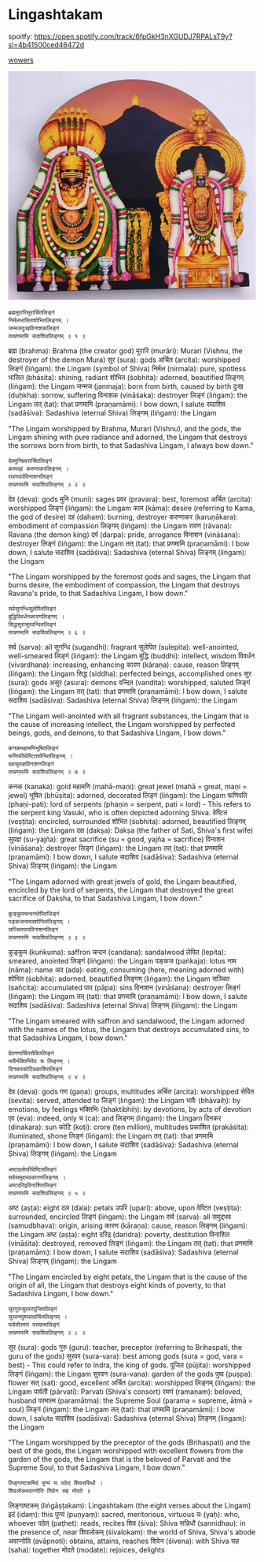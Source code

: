 # Lingashtakam

spoitfy: https://open.spotify.com/track/6fpGkH3nXGUDJ7RPALsT9y?si=4b41500ced46472d

[wowers](https://nithyanandapedia.org/wiki/Kailasa_Paramparagatha_Arunagiri_Yogishwara_Adi_Arunachala_Sarvajnapeetha_Samrajyam#Paramasiva.E2.80.99s_promise_to_humanity_in_Tiruvannamalai)

![lingam](../../images/annamalai.jpeg)

```
ब्रह्ममुरारिसुरार्चितलिङ्गं
निर्मलभासितशोभितलिङ्गम् ।
जन्मजदुःखविनाशकलिङ्गं
तत्प्रणमामि सदाशिवलिङ्गम् ॥ १ ॥
```


ब्रह्म (brahma): Brahma (the creator god)
मुरारि (murāri): Murari (Vishnu, the destroyer of the demon Mura)
सुर (sura): gods
अर्चित (arcita): worshipped
लिङ्गं (liṅgam): the Lingam (symbol of Shiva)
निर्मल (nirmala): pure, spotless
भासित (bhāsita): shining, radiant
शोभित (śobhita): adorned, beautified
लिङ्गम् (liṅgam): the Lingam
जन्मज (janmaja): born from birth, caused by birth
दुःख (duḥkha): sorrow, suffering
विनाशक (vināśaka): destroyer
लिङ्गं (liṅgam): the Lingam
तत् (tat): that
प्रणमामि (praṇamāmi): I bow down, I salute
सदाशिव (sadāśiva): Sadashiva (eternal Shiva)
लिङ्गम् (liṅgam): the Lingam


"The Lingam worshipped by Brahma, Murari (Vishnu), and the gods, the Lingam shining with pure radiance and adorned, the Lingam that destroys the sorrows born from birth, to that Sadashiva Lingam, I always bow down."


```
देवमुनिप्रवरार्चितलिङ्गं
कामदहं करुणाकरलिङ्गम् ।
रावणदर्पविनाशनलिङ्गं
तत्प्रणमामि सदाशिवलिङ्गम् ॥ २ ॥
```

देव (deva): gods
मुनि (muni): sages
प्रवर (pravara): best, foremost
अर्चित (arcita): worshipped
लिङ्गं (liṅgam): the Lingam
काम (kāma): desire (referring to Kama, the god of desire)
दहं (daham): burning, destroyer
करुणाकर (karuṇākara): embodiment of compassion
लिङ्गम् (liṅgam): the Lingam
रावण (rāvaṇa): Ravana (the demon king)
दर्प (darpa): pride, arrogance
विनाशन (vināśana): destroyer
लिङ्गं (liṅgam): the Lingam
तत् (tat): that
प्रणमामि (praṇamāmi): I bow down, I salute
सदाशिव (sadāśiva): Sadashiva (eternal Shiva)
लिङ्गम् (liṅgam): the Lingam


"The Lingam worshipped by the foremost gods and sages, the Lingam that burns desire, the embodiment of compassion, the Lingam that destroys Ravana's pride, to that Sadashiva Lingam, I bow down."


```
सर्वसुगन्धिसुलेपितलिङ्गं
बुद्धिविवर्धनकारणलिङ्गम् ।
सिद्धसुरासुरवन्दितलिङ्गं
तत्प्रणमामि सदाशिवलिङ्गम् ॥ ६ ॥
```


सर्व (sarva): all
सुगन्धि (sugandhi): fragrant
सुलेपित (sulepita): well-anointed, well-smeared
लिङ्गं (liṅgam): the Lingam
बुद्धि (buddhi): intellect, wisdom
विवर्धन (vivardhana): increasing, enhancing
कारण (kāraṇa): cause, reason
लिङ्गम् (liṅgam): the Lingam
सिद्ध (siddha): perfected beings, accomplished ones
सुर (sura): gods
असुर (asura): demons
वन्दित (vandita): worshipped, saluted
लिङ्गं (liṅgam): the Lingam
तत् (tat): that
प्रणमामि (praṇamāmi): I bow down, I salute
सदाशिव (sadāśiva): Sadashiva (eternal Shiva)
लिङ्गम् (liṅgam): the Lingam


"The Lingam well-anointed with all fragrant substances, the Lingam that is the cause of increasing intellect, the Lingam worshipped by perfected beings, gods, and demons, to that Sadashiva Lingam, I bow down."

```
कनकमहामणिभूषितलिङ्गं
फणिपतिवेष्टितशोभितलिङ्गम् ।
दक्षसुयज्ञविनाशनलिङ्गं
तत्प्रणमामि सदाशिवलिङ्गम् ॥ ७ ॥
```

कनक (kanaka): gold
महामणि (mahā-maṇi): great jewel (mahā = great, maṇi = jewel)
भूषित (bhūṣita): adorned, decorated
लिङ्गं (liṅgam): the Lingam
फणिपति (phaṇi-pati): lord of serpents (phaṇin = serpent, pati = lord) - This refers to the serpent king Vasuki, who is often depicted adorning Shiva.
वेष्टित (veṣṭita): encircled, surrounded
शोभित (śobhita): adorned, beautified
लिङ्गम् (liṅgam): the Lingam
दक्ष (dakṣa): Dakṣa (the father of Sati, Shiva's first wife)
सुयज्ञ (su-yajña): great sacrifice (su = good, yajña = sacrifice)
विनाशन (vināśana): destroyer
लिङ्गं (liṅgam): the Lingam
तत् (tat): that
प्रणमामि (praṇamāmi): I bow down, I salute
सदाशिव (sadāśiva): Sadashiva (eternal Shiva)
लिङ्गम् (liṅgam): the Lingam

"The Lingam adorned with great jewels of gold, the Lingam beautified, encircled by the lord of serpents, the Lingam that destroyed the great sacrifice of Daksha, to that Sadashiva Lingam, I bow down."

```
कुङ्कुमचन्दनलेपितलिङ्गं
पङ्कजनामदशोभितलिङ्गम् ।
सञ्चितपापविनाशनलिङ्गं
तत्प्रणमामि सदाशिवलिङ्गम् ॥ ३ ॥
```

कुङ्कुम (kuṅkuma): saffron
चन्दन (candana): sandalwood
लेपित (lepita): smeared, anointed
लिङ्गं (liṅgam): the Lingam
पङ्कज (paṅkaja): lotus
नाम (nāma): name
अद (ada): eating, consuming (here, meaning adorned with)
शोभित (śobhita): adorned, beautified
लिङ्गम् (liṅgam): the Lingam
सञ्चित (sañcita): accumulated
पाप (pāpa): sins
विनाशन (vināśana): destroyer
लिङ्गं (liṅgam): the Lingam
तत् (tat): that
प्रणमामि (praṇamāmi): I bow down, I salute
सदाशिव (sadāśiva): Sadashiva (eternal Shiva)
लिङ्गम् (liṅgam): the Lingam

"The Lingam smeared with saffron and sandalwood, the Lingam adorned with the names of the lotus, the Lingam that destroys accumulated sins, to that Sadashiva Lingam, I bow down."


```
देवगणार्चितसेवितलिङ्गं
भावैर्भक्तिभिरेव च लिङ्गम् ।
दिनकरकोटिप्रकाशितलिङ्गं
तत्प्रणमामि सदाशिवलिङ्गम् ॥ ४ ॥
```

देव (deva): gods
गण (gaṇa): groups, multitudes
अर्चित (arcita): worshipped
सेवित (sevita): served, attended to
लिङ्गं (liṅgam): the Lingam
भावैः (bhāvaiḥ): by emotions, by feelings
भक्तिभिः (bhaktibhiḥ): by devotions, by acts of devotion
एव (eva): indeed, only
च (ca): and
लिङ्गम् (liṅgam): the Lingam
दिनकर (dinakara): sun
कोटि (koṭi): crore (ten million), multitudes
प्रकाशित (prakāśita): illuminated, shone
लिङ्गं (liṅgam): the Lingam
तत् (tat): that
प्रणमामि (praṇamāmi): I bow down, I salute
सदाशिव (sadāśiva): Sadashiva (eternal Shiva)
लिङ्गम् (liṅgam): the Lingam

```
अष्टदलोपरिवेष्टितलिङ्गं
सर्वसमुद्भवकारणलिङ्गम् ।
अष्टदरिद्रविनाशितलिङ्गं
तत्प्रणमामि सदाशिवलिङ्गम् ॥ ५ ॥
```

अष्ट (aṣṭa): eight
दल (dala): petals
उपरि (upari): above, upon
वेष्टित (veṣṭita): surrounded, encircled
लिङ्गं (liṅgam): the Lingam
सर्व (sarva): all
समुद्भव (samudbhava): origin, arising
कारण (kāraṇa): cause, reason
लिङ्गम् (liṅgam): the Lingam
अष्ट (aṣṭa): eight
दरिद्र (daridra): poverty, destitution
विनाशित (vināśita): destroyed, removed
लिङ्गं (liṅgam): the Lingam
तत् (tat): that
प्रणमामि (praṇamāmi): I bow down, I salute
सदाशिव (sadāśiva): Sadashiva (eternal Shiva)
लिङ्गम् (liṅgam): the Lingam


"The Lingam encircled by eight petals, the Lingam that is the cause of the origin of all, the Lingam that destroys eight kinds of poverty, to that Sadashiva Lingam, I bow down."

```
सुरगुरुसुरवरपूजितलिङ्गं
सुरवनपुष्पसदार्चितलिङ्गम् ।
पार्वतीरमणं परमात्मलिङ्गं
तत्प्रणमामि सदाशिवलिङ्गम् ॥ ८ ॥
```

सुर (sura): gods
गुरु (guru): teacher, preceptor (referring to Brihaspati, the guru of the gods)
सुरवर (sura-vara): best among gods (sura = god, vara = best) - This could refer to Indra, the king of gods.
पूजित (pūjita): worshipped
लिङ्गं (liṅgam): the Lingam
सुरवन (sura-vana): garden of the gods
पुष्प (puṣpa): flower
सत् (sat): good, excellent
अर्चित (arcita): worshipped
लिङ्गम् (liṅgam): the Lingam
पार्वती (pārvatī): Parvati (Shiva's consort)
रमणं (ramaṇam): beloved, husband
परमात्म (paramātma): the Supreme Soul (parama = supreme, ātmā = soul)
लिङ्गं (liṅgam): the Lingam
तत् (tat): that
प्रणमामि (praṇamāmi): I bow down, I salute
सदाशिव (sadāśiva): Sadashiva (eternal Shiva)
लिङ्गम् (liṅgam): the Lingam


"The Lingam worshipped by the preceptor of the gods (Brihaspati) and the best of the gods, the Lingam worshipped with excellent flowers from the garden of the gods, the Lingam that is the beloved of Parvati and the Supreme Soul, to that Sadashiva Lingam, I bow down."

```
लिङ्गाष्टकमिदं पुण्यं यः पठेत् शिवसन्निधौ ।
शिवलोकमवाप्नोति शिवेन सह मोदते ॥
```
लिङ्गाष्टकम् (liṅgāṣṭakam): Lingashtakam (the eight verses about the Lingam)
इदं (idaṃ): this
पुण्यं (puṇyaṃ): sacred, meritorious, virtuous
यः (yaḥ): who, whoever
पठेत् (paṭhet): reads, recites
शिव (śiva): Shiva
सन्निधौ (sannidhau): in the presence of, near
शिवलोकम् (śivalokam): the world of Shiva, Shiva's abode
अवाप्नोति (avāpnoti): obtains, attains, reaches
शिवेन (śivena): with Shiva
सह (saha): together
मोदते (modate): rejoices, delights

